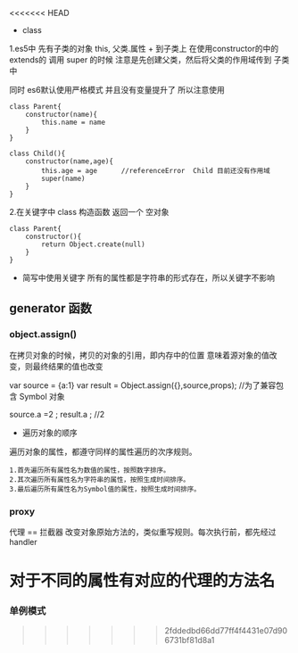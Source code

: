 <<<<<<< HEAD
* class


1.es5中 先有子类的对象 this, 父类.属性 + 到子类上
在使用constructor的中的extends的  调用  super  的时候  注意是先创建父类，然后将父类的作用域传到
子类中


同时 es6默认使用严格模式  并且没有变量提升了 所以注意使用
	
	class Parent{
		constructor(name){
			this.name = name
		}
	}

	class Child(){
		constructor(name,age){
			this.age = age		//referenceError  Child 目前还没有作用域
			super(name)
		}
	}



2.在关键字中 class 构造函数 返回一个 空对象

	class Parent{
		constructor(){
			return Object.create(null)
		}
	}


* 简写中使用关键字
所有的属性都是字符串的形式存在，所以关键字不影响


## generator 函数



### object.assign()

在拷贝对象的时候，拷贝的对象的引用，即内存中的位置
 意味着源对象的值改变，则最终结果的值也改变

 var source = {a:1}
 var result = Object.assign({},source,props);		//为了兼容包含 Symbol 对象

 source.a =2 ;
 result.a ;	//2	


*  遍历对象的顺序

遍历对象的属性，都遵守同样的属性遍历的次序规则。

	1.首先遍历所有属性名为数值的属性，按照数字排序。
	2.其次遍历所有属性名为字符串的属性，按照生成时间排序。
	3.最后遍历所有属性名为Symbol值的属性，按照生成时间排序。


### proxy

代理  == 拦截器
改变对象原始方法的，类似重写规则。每次执行前，都先经过 handler

对于不同的属性有对应的代理的方法名
=======
### 单例模式

>>>>>>> 2fddedbd66dd77ff4f4431e07d906731bf81d8a1
